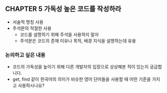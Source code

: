 ## CHAPTER 5 가독성 높은 코드를 작성하라

- 서술적 명칭 사용
- 주석문의 적절한 사용
    - 코드를 설명하기 위해 주석을 사용하지 말자
    - 주석문은 코드의 존재 이유나 목적, 배경 지식을 설명하는데 유용

### 논의하고 싶은 내용

- 코드의 가독성을 높이기 위해 다른 개발자의 입장으로 상상해본 적이 있는지 궁금합니다.
- get, find 같이 한국어의 의미가 비슷한 영어 단어들을 사용할 때 어떤 기준을 가지고 사용하시나요?